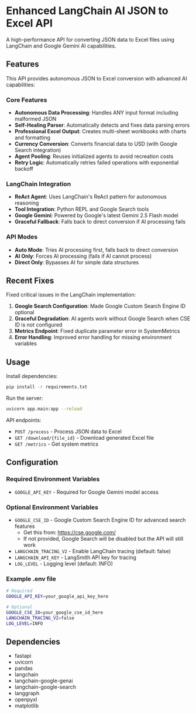 # Enhanced LangChain AI JSON to Excel API

A high-performance API for converting JSON data to Excel files using LangChain and Google Gemini AI capabilities.

## Features

This API provides autonomous JSON to Excel conversion with advanced AI capabilities:

### Core Features

- **Autonomous Data Processing**: Handles ANY input format including malformed JSON
- **Self-Healing Parser**: Automatically detects and fixes data parsing errors
- **Professional Excel Output**: Creates multi-sheet workbooks with charts and formatting
- **Currency Conversion**: Converts financial data to USD (with Google Search integration)
- **Agent Pooling**: Reuses initialized agents to avoid recreation costs
- **Retry Logic**: Automatically retries failed operations with exponential backoff

### LangChain Integration

- **ReAct Agent**: Uses LangChain's ReAct pattern for autonomous reasoning
- **Tool Integration**: Python REPL and Google Search tools
- **Google Gemini**: Powered by Google's latest Gemini 2.5 Flash model
- **Graceful Fallback**: Falls back to direct conversion if AI processing fails

### API Modes

- **Auto Mode**: Tries AI processing first, falls back to direct conversion
- **AI Only**: Forces AI processing (fails if AI cannot process)
- **Direct Only**: Bypasses AI for simple data structures

## Recent Fixes

Fixed critical issues in the LangChain implementation:

1. **Google Search Configuration**: Made Google Custom Search Engine ID optional
2. **Graceful Degradation**: AI agents work without Google Search when CSE ID is not configured
3. **Metrics Endpoint**: Fixed duplicate parameter error in SystemMetrics
4. **Error Handling**: Improved error handling for missing environment variables

## Usage

Install dependencies:

```bash
pip install -r requirements.txt
```

Run the server:

```bash
uvicorn app.main:app --reload
```

API endpoints:

- `POST /process` - Process JSON data to Excel
- `GET /download/{file_id}` - Download generated Excel file
- `GET /metrics` - Get system metrics

## Configuration

### Required Environment Variables

- `GOOGLE_API_KEY` - Required for Google Gemini model access

### Optional Environment Variables

- `GOOGLE_CSE_ID` - Google Custom Search Engine ID for advanced search features
  - Get this from: https://cse.google.com/
  - If not provided, Google Search will be disabled but the API will still work
- `LANGCHAIN_TRACING_V2` - Enable LangChain tracing (default: false)
- `LANGCHAIN_API_KEY` - LangSmith API key for tracing
- `LOG_LEVEL` - Logging level (default: INFO)

### Example .env file

```bash
# Required
GOOGLE_API_KEY=your_google_api_key_here

# Optional
GOOGLE_CSE_ID=your_google_cse_id_here
LANGCHAIN_TRACING_V2=false
LOG_LEVEL=INFO
```

## Dependencies

- fastapi
- uvicorn
- pandas
- langchain
- langchain-google-genai
- langchain-google-search
- langgraph
- openpyxl
- matplotlib 
